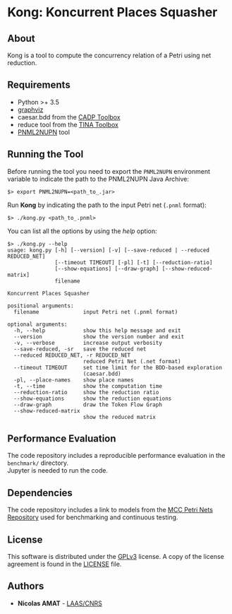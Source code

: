 # Kong: Koncurrent Places Squasher

## About

Kong is a tool to compute the concurrency relation of a Petri using net reduction.

## Requirements

+ Python >+ 3.5
+ [graphviz](https://pypi.org/project/graphviz/)
+ caesar.bdd from the [CADP Toolbox](https://cadp.inria.fr/)
+ reduce tool from the [TINA Toolbox](http://projects.laas.fr/tina/)
+ [PNML2NUPN](https://github.com/lip6/pnml2nupn) tool

## Running the Tool

Before running the tool you need to export the `PNML2NUPN` environment variable to indicate the path to the PNML2NUPN Java Archive:
```
$> export PNML2NUPN=<path_to_.jar>
```

Run **Kong** by indicating the path to the input Petri net (`.pnml` format):
```
$> ./kong.py <path_to_.pnml>
```

You can list all the options by using the *help* option:
```
$> ./kong.py --help
usage: kong.py [-h] [--version] [-v] [--save-reduced | --reduced REDUCED_NET]
               [--timeout TIMEOUT] [-pl] [-t] [--reduction-ratio]
               [--show-equations] [--draw-graph] [--show-reduced-matrix]
               filename

Koncurrent Places Squasher

positional arguments:
  filename              input Petri net (.pnml format)

optional arguments:
  -h, --help            show this help message and exit
  --version             show the version number and exit
  -v, --verbose         increase output verbosity
  --save-reduced, -sr   save the reduced net
  --reduced REDUCED_NET, -r REDUCED_NET
                        reduced Petri Net (.net format)
  --timeout TIMEOUT     set time limit for the BDD-based exploration
                        (caesar.bdd)
  -pl, --place-names    show place names
  -t, --time            show the computation time
  --reduction-ratio     show the reduction ratio
  --show-equations      show the reduction equations
  --draw-graph          draw the Token Flow Graph
  --show-reduced-matrix
                        show the reduced matrix
```

## Performance Evaluation

The code repository includes a reproducible performance evaluation in the `benchmark/` directory.  
Jupyter is needed to run the code.

## Dependencies

The code repository includes a link to models from the [MCC Petri Nets
Repository](https://pnrepository.lip6.fr/) used for benchmarking and
continuous testing.

## License

This software is distributed under the
[GPLv3](https://www.gnu.org/licenses/gpl-3.0.en.html) license.
A copy of the license agreement is found in the [LICENSE](./LICENSE) file.

## Authors

+ **Nicolas AMAT** -  [LAAS/CNRS](https://www.laas.fr/)